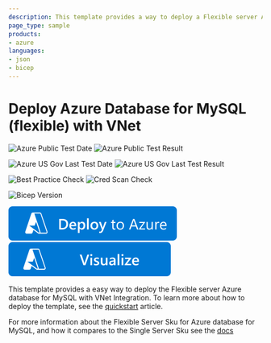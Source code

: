 ```yaml
---
description: This template provides a way to deploy a Flexible server Azure database for MySQL with VNet integration.
page_type: sample
products:
- azure
languages:
- json
- bicep
---
```

# Deploy Azure Database for MySQL (flexible) with VNet

![Azure Public Test Date](https://azurequickstartsservice.blob.core.windows.net/badges/quickstarts/microsoft.dbformysql/flexible-mysql-with-vnet/PublicLastTestDate.svg)
![Azure Public Test Result](https://azurequickstartsservice.blob.core.windows.net/badges/quickstarts/microsoft.dbformysql/flexible-mysql-with-vnet/PublicDeployment.svg)

![Azure US Gov Last Test Date](https://azurequickstartsservice.blob.core.windows.net/badges/quickstarts/microsoft.dbformysql/flexible-mysql-with-vnet/FairfaxLastTestDate.svg)
![Azure US Gov Last Test Result](https://azurequickstartsservice.blob.core.windows.net/badges/quickstarts/microsoft.dbformysql/flexible-mysql-with-vnet/FairfaxDeployment.svg)

![Best Practice Check](https://azurequickstartsservice.blob.core.windows.net/badges/quickstarts/microsoft.dbformysql/flexible-mysql-with-vnet/BestPracticeResult.svg)
![Cred Scan Check](https://azurequickstartsservice.blob.core.windows.net/badges/quickstarts/microsoft.dbformysql/flexible-mysql-with-vnet/CredScanResult.svg)

![Bicep Version](https://azurequickstartsservice.blob.core.windows.net/badges/quickstarts/microsoft.dbformysql/flexible-mysql-with-vnet/BicepVersion.svg)



[![Deploy To Azure](https://raw.githubusercontent.com/Azure/azure-quickstart-templates/master/1-CONTRIBUTION-GUIDE/images/deploytoazure.svg?sanitize=true)](https://portal.azure.com/#create/Microsoft.Template/uri/https%3A%2F%2Fraw.githubusercontent.com%2FAzure%2Fazure-quickstart-templates%2Fmaster%2Fquickstarts%2Fmicrosoft.dbformysql%2Fflexible-mysql-with-vnet%2Fazuredeploy.json)
[![Visualize](https://raw.githubusercontent.com/Azure/azure-quickstart-templates/master/1-CONTRIBUTION-GUIDE/images/visualizebutton.svg?sanitize=true)](http://armviz.io/#/?load=https%3A%2F%2Fraw.githubusercontent.com%2FAzure%2Fazure-quickstart-templates%2Fmaster%2Fquickstarts%2Fmicrosoft.dbformysql%2Fflexible-mysql-with-vnet%2Fazuredeploy.json)


This template provides a easy way to deploy the Flexible server Azure database for MySQL with VNet Integration. To learn more about how to deploy the template, see the [quickstart](https://docs.microsoft.com/azure/mysql/flexible-server/quickstart-create-arm-template) article.

For more information about the Flexible Server Sku for Azure database for MySQL, and how it compares to the Single Server Sku see the [docs](https://docs.microsoft.com/azure/mysql/select-right-deployment-type)

